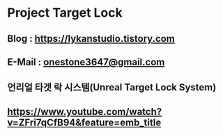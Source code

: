 # Project Target Lock

## Blog : https://lykanstudio.tistory.com
## E-Mail : onestone3647@gmail.com

## 언리얼 타겟 락 시스템(Unreal Target Lock System)

## https://www.youtube.com/watch?v=ZFri7qCfB94&feature=emb_title

